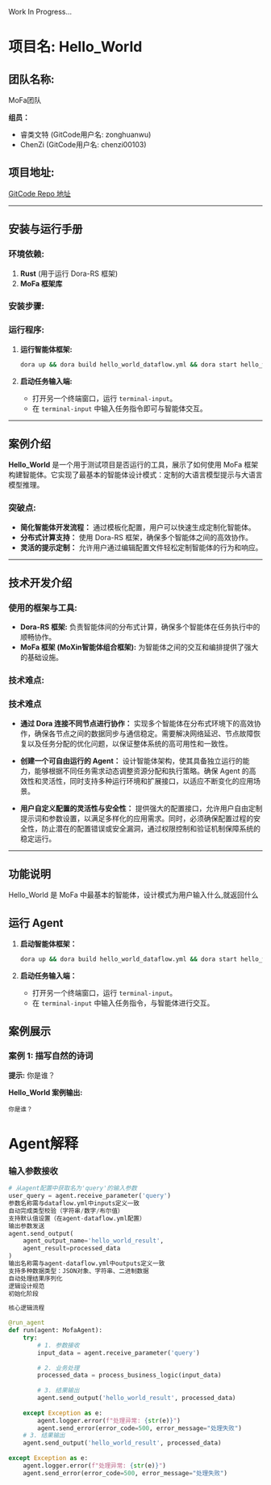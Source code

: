 Work In Progress...

# **项目名: Hello_World**

## **团队名称:**

MoFa团队

**组员：**

- 睿类文特 (GitCode用户名: zonghuanwu)
- ChenZi (GitCode用户名: chenzi00103)

## **项目地址:**

[GitCode Repo 地址](https://gitcode.com/moxin-org/mofa/overview)

------

## **安装与运行手册**

### **环境依赖:**

1. **Rust** (用于运行 Dora-RS 框架)
2. **MoFa 框架库**

### **安装步骤:**

### **运行程序:**

1. **运行智能体框架:**
   ```bash
   dora up && dora build hello_world_dataflow.yml && dora start hello_world_dataflow.yml
   ```

2. **启动任务输入端:**
   - 打开另一个终端窗口，运行 `terminal-input`。
   - 在 `terminal-input` 中输入任务指令即可与智能体交互。

------

## **案例介绍**

**Hello_World** 是一个用于测试项目是否运行的工具，展示了如何使用 MoFa 框架构建智能体。它实现了最基本的智能体设计模式：定制的大语言模型提示与大语言模型推理。

### **突破点:**

- **简化智能体开发流程：** 通过模板化配置，用户可以快速生成定制化智能体。
- **分布式计算支持：** 使用 Dora-RS 框架，确保多个智能体之间的高效协作。
- **灵活的提示定制：** 允许用户通过编辑配置文件轻松定制智能体的行为和响应。

------

## **技术开发介绍**

### **使用的框架与工具:**

- **Dora-RS 框架:** 负责智能体间的分布式计算，确保多个智能体在任务执行中的顺畅协作。
- **MoFa 框架 (MoXin智能体组合框架):** 为智能体之间的交互和编排提供了强大的基础设施。

### **技术难点:**

### **技术难点**

- **通过 Dora 连接不同节点进行协作：**
  实现多个智能体在分布式环境下的高效协作，确保各节点之间的数据同步与通信稳定。需要解决网络延迟、节点故障恢复以及任务分配的优化问题，以保证整体系统的高可用性和一致性。

- **创建一个可自由运行的 Agent：**
  设计智能体架构，使其具备独立运行的能力，能够根据不同任务需求动态调整资源分配和执行策略。确保 Agent 的高效性和灵活性，同时支持多种运行环境和扩展接口，以适应不断变化的应用场景。

- **用户自定义配置的灵活性与安全性：**
  提供强大的配置接口，允许用户自由定制提示词和参数设置，以满足多样化的应用需求。同时，必须确保配置过程的安全性，防止潜在的配置错误或安全漏洞，通过权限控制和验证机制保障系统的稳定运行。

------

## **功能说明**

Hello_World 是 MoFa 中最基本的智能体，设计模式为用户输入什么,就返回什么



## **运行 Agent**

1. **启动智能体框架：**
   ```bash
   dora up && dora build hello_world_dataflow.yml && dora start hello_world_dataflow.yml
   ```

2. **启动任务输入端：**
   - 打开另一个终端窗口，运行 `terminal-input`。
   - 在 `terminal-input` 中输入任务指令，与智能体进行交互。


## **案例展示**

### **案例 1: 描写自然的诗词**

**提示:** 你是谁？

**Hello_World 案例输出:**
```
你是谁？
```

# Agent解释
### 输入参数接收
```python
# 从agent配置中获取名为'query'的输入参数
user_query = agent.receive_parameter('query')
参数名称需与dataflow.yml中inputs定义一致
自动完成类型校验（字符串/数字/布尔值）
支持默认值设置（在agent-dataflow.yml配置）
输出参数发送
agent.send_output(
    agent_output_name='hello_world_result',
    agent_result=processed_data
)
输出名称需与agent-dataflow.yml中outputs定义一致
支持多种数据类型：JSON对象、字符串、二进制数据
自动处理结果序列化
逻辑设计规范
初始化阶段

核心逻辑流程

@run_agent
def run(agent: MofaAgent):
    try:
        # 1. 参数接收
        input_data = agent.receive_parameter('query')
        
        # 2. 业务处理
        processed_data = process_business_logic(input_data)
        
        # 3. 结果输出
        agent.send_output('hello_world_result', processed_data)
        
    except Exception as e:
        agent.logger.error(f"处理异常: {str(e)}")
        agent.send_error(error_code=500, error_message="处理失败")
    # 3. 结果输出
    agent.send_output('hello_world_result', processed_data)
    
except Exception as e:
    agent.logger.error(f"处理异常: {str(e)}")
    agent.send_error(error_code=500, error_message="处理失败")
